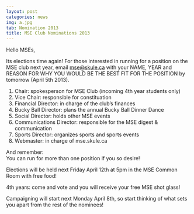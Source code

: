 ```yaml
---
layout: post
categories: news
img: a.jpg
tab: Nomination 2013
title: MSE Club Nominations 2013
---
```


Hello MSEs,  
  
Its elections time again! For those interested in running for a position on the MSE club next year, email mse@skule.ca with your NAME, YEAR and REASON FOR WHY YOU WOULD BE THE BEST FIT FOR THE POSITION by tomorrow (April 5th 2013).  
  
<!-- more -->  
  
1. Chair: spokesperson for MSE Club (incoming 4th year students only)  
2. Vice Chair: responsible for constituation  
3. Financial Director: in charge of the club’s finances  
4. Bucky Ball Director: plans the annual Bucky Ball Dinner Dance  
5. Social Director: holds other MSE events  
6. Communications Director: responsible for the MSE digest & communication  
7. Sports Director: organizes sports and sports events  
8. Webmaster: in charge of mse.skule.ca  
  
And remember:  
You can run for more than one position if you so desire!  
  
Elections will be held next Friday April 12th at 5pm in the MSE Common Room with free food!  
  
4th years: come and vote and you will receive your free MSE shot glass!  
  
Campaigning will start next Monday April 8th, so start thinking of what sets you apart from the rest of the nominees!